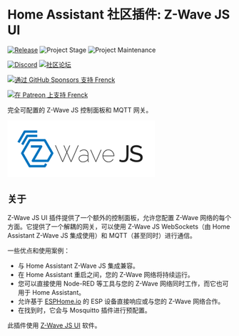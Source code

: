 # Home Assistant 社区插件: Z-Wave JS UI

[![Release][release-shield]][release] ![Project Stage][project-stage-shield] ![Project Maintenance][maintenance-shield]

[![Discord][discord-shield]][discord] [![社区论坛][forum-shield]][forum]

[![通过 GitHub Sponsors 支持 Frenck][github-sponsors-shield]][github-sponsors]

[![在 Patreon 上支持 Frenck][patreon-shield]][patreon]

完全可配置的 Z-Wave JS 控制面板和 MQTT 网关。

![Z-Wave JS UI][logo]

## 关于

Z-Wave JS UI 插件提供了一个额外的控制面板，允许您配置 Z-Wave 网络的每个方面。它提供了一个解耦的网关，可以使用 Z-Wave JS WebSockets（由 Home Assistant Z-Wave JS 集成使用）和 MQTT（甚至同时）进行通信。

一些优点和使用案例：

- 与 Home Assistant Z-Wave JS 集成兼容。
- 在 Home Assistant 重启之间，您的 Z-Wave 网络将持续运行。
- 您可以直接使用 Node-RED 等工具与您的 Z-Wave 网络同时工作，而它也可用于 Home Assistant。
- 允许基于 [ESPHome.io][esphome] 的 ESP 设备直接响应或与您的 Z-Wave 网络合作。
- 在找到时，它会与 Mosquitto 插件进行预配置。

此插件使用 [Z-Wave JS UI][zwave-js-ui] 软件。

[discord-shield]: https://img.shields.io/discord/478094546522079232.svg
[discord]: https://discord.me/hassioaddons
[esphome]: https://esphome.io/components/mqtt.html#on-message-trigger
[forum-shield]: https://img.shields.io/badge/community-forum-brightgreen.svg
[forum]: https://community.home-assistant.io/?u=frenck
[github-sponsors-shield]: https://frenck.dev/wp-content/uploads/2019/12/github_sponsor.png
[github-sponsors]: https://github.com/sponsors/frenck
[logo]: https://github.com/hassio-addons/addon-zwave-js-ui/raw/main/zwave-js-ui/logo.png
[maintenance-shield]: https://img.shields.io/maintenance/yes/2025.svg
[patreon-shield]: https://frenck.dev/wp-content/uploads/2019/12/patreon.png
[patreon]: https://www.patreon.com/frenck
[project-stage-shield]: https://img.shields.io/badge/project%20stage-production%20ready-brightgreen.svg
[release-shield]: https://img.shields.io/badge/version-v3.23.0-blue.svg
[release]: https://github.com/hassio-addons/addon-zwave-js-ui/tree/v3.23.0
[zwave-js-ui]: https://github.com/zwave-js/zwave-js-ui